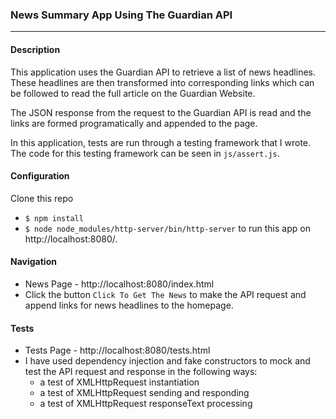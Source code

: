 ### News Summary App Using The Guardian API
---

#### Description
This application uses the Guardian API to retrieve a list of news headlines. These headlines are then transformed into corresponding links which can be followed to read the full article on the Guardian Website.

The JSON response from the request to the Guardian API is read and the links are formed programatically and appended to the page.

In this application, tests are run through a testing framework that I wrote. The code for this testing framework can be seen in `js/assert.js`.

#### Configuration
Clone this repo
* `$ npm install`
* `$ node node_modules/http-server/bin/http-server` to run this app on http://localhost:8080/.

#### Navigation
* News Page - http://localhost:8080/index.html
* Click the button `Click To Get The News` to make the API request and append links for news headlines to the homepage.

#### Tests
* Tests Page - http://localhost:8080/tests.html
* I have used dependency injection and fake constructors to mock and test the API request and response in the following ways:
  - a test of XMLHttpRequest instantiation
  - a test of XMLHttpRequest sending and responding
  - a test of XMLHttpRequest responseText processing
